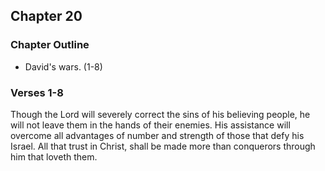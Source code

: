 ## Chapter 20

### Chapter Outline

- David's wars. (1-8)

### Verses 1-8

Though the Lord will severely correct the sins of his believing people, he will not leave them in the hands of their enemies. His assistance will overcome all advantages of number and strength of those that defy his Israel. All that trust in Christ, shall be made more than conquerors through him that loveth them.


